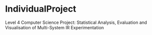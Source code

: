 # IndividualProject
Level 4 Computer Science Project: Statistical Analysis, Evaluation and Visualisation of Multi-System IR Experimentation

